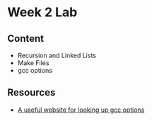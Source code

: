 # Week 2 Lab

## Content
- Recursion and Linked Lists
- Make Files
- gcc options

## Resources
- [A useful website for looking up gcc options](https://www.rapidtables.com/code/linux/gcc.html)
